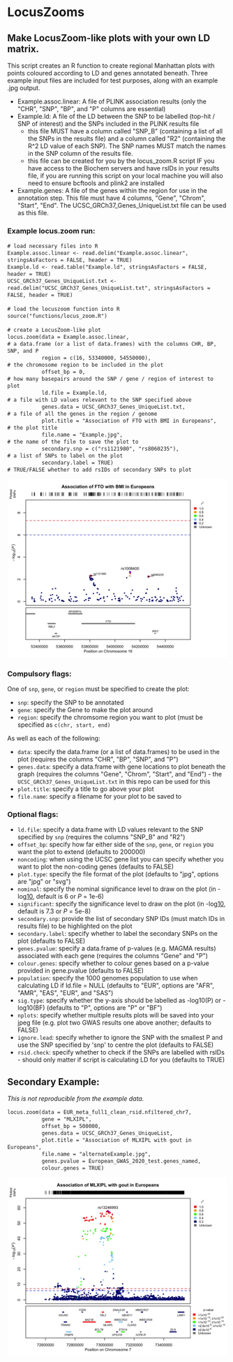 # LocusZooms
## Make LocusZoom-like plots with your own LD matrix.

This script creates an R function to create regional Manhattan plots with points coloured according to LD and genes annotated beneath. Three example input files are included for test purposes, along with an example .jpg output.

  - Example.assoc.linear: A file of PLINK association results (only the "CHR", "SNP", "BP", and "P" columns are essential)
  - Example.ld: A file of the LD between the SNP to be labelled (top-hit / SNP of interest) and the SNPs included in the PLINK results file
    - this file MUST have a column called "SNP_B" (containing a list of all the SNPs in the results file) and a column called "R2" (containing the R^2 LD value of each SNP). The SNP names MUST match the names in the SNP column of the results file.
    - this file can be created for you by the locus_zoom.R script IF you have access to the Biochem servers and have rsIDs in your results file, if you are running this script on your local machine you will also need to ensure bcftools and plink2 are installed
  - Example.genes: A file of the genes within the region for use in the annotation step. This file must have 4 columns, "Gene", "Chrom", "Start", "End". The UCSC_GRCh37_Genes_UniqueList.txt file can be used as this file.

### Example locus.zoom run:

```
# load necessary files into R
Example.assoc.linear <- read.delim("Example.assoc.linear", stringsAsFactors = FALSE, header = TRUE)
Example.ld <- read.table("Example.ld", stringsAsFactors = FALSE, header = TRUE)
UCSC_GRCh37_Genes_UniqueList.txt <- read.delim("UCSC_GRCh37_Genes_UniqueList.txt", stringsAsFactors = FALSE, header = TRUE)

# load the locuszoom function into R
source("functions/locus_zoom.R")

# create a LocusZoom-like plot
locus.zoom(data = Example.assoc.linear,                                    # a data.frame (or a list of data.frames) with the columns CHR, BP, SNP, and P
           region = c(16, 53340000, 54550000),                             # the chromosome region to be included in the plot
           offset_bp = 0,                                                  # how many basepairs around the SNP / gene / region of interest to plot
           ld.file = Example.ld,                                           # a file with LD values relevant to the SNP specified above
           genes.data = UCSC_GRCh37_Genes_UniqueList.txt,                  # a file of all the genes in the region / genome
           plot.title = "Association of FTO with BMI in Europeans",        # the plot title
           file.name = "Example.jpg",                                      # the name of the file to save the plot to
           secondary.snp = c("rs1121980", "rs8060235"),                    # a list of SNPs to label on the plot
           secondary.label = TRUE)                                         # TRUE/FALSE whether to add rsIDs of secondary SNPs to plot
```

![](Example.jpg)

### Compulsory flags:

One of `snp`, `gene`, or `region` must be specified to create the plot:

 - `snp`: specify the SNP to be annotated
 - `gene`: specify the Gene to make the plot around
 - `region`: specify the chromsome region you want to plot (must be specified as `c(chr, start, end)`

As well as each of the following:

 - `data`: specify the data.frame (or a list of data.frames) to be used in the plot (requires the columns "CHR", "BP", "SNP", and "P")
 - `genes.data`: specify a data.frame with gene locations to plot beneath the graph (requires the columns "Gene", "Chrom", "Start", and "End") - the `UCSC_GRCh37_Genes_UniqueList.txt` in this repo can be used for this
 - `plot.title`: specify a title to go above your plot
 - `file.name`: specify a filename for your plot to be saved to

### Optional flags:

 - `ld.file`: specify a data.frame with LD values relevant to the SNP specified by `snp` (requires the columns "SNP_B" and "R2") 
 - `offset_bp`: specify how far either side of the `snp`, `gene`, or `region` you want the plot to extend (defaults to 200000)
 - `noncoding`: when using the UCSC gene list you can specify whether you want to plot the non-coding genes (defaults to FALSE)
 - `plot.type`: specify the file format of the plot (defaults to "jpg", options are "jpg" or "svg")
 - `nominal`: specify the nominal significance level to draw on the plot (in -log[10](_P_), default is 6 or _P_ = 1e-6)
 - `significant`: specify the significance level to draw on the plot (in -log[10](_P_), default is 7.3 or _P_ = 5e-8) 
 - `secondary.snp`: provide the list of secondary SNP IDs (must match IDs in results file) to be highlighted on the plot
 - `secondary.label`: specify whether to label the secondary SNPs on the plot (defaults to FALSE)
 - `genes.pvalue`: specify a data.frame of p-values (e.g. MAGMA results) associated with each gene (requires the columns "Gene" and "P") 
 - `colour.genes`: specify whether to colour genes based on a p-value provided in gene.pvalue (defaults to FALSE)
 - `population`: specify the 1000 genomes population to use when calculating LD if ld.file = NULL (defaults to "EUR", options are "AFR", "AMR", "EAS", "EUR", and "SAS")
 - `sig.type`: specify whether the y-axis should be labelled as -log10(P) or -log10(BF) (defaults to "P", options are "P" or "BF")
 - `nplots`: specify whether multiple results plots will be saved into your jpeg file (e.g. plot two GWAS results one above another; defaults to FALSE)
 - `ignore.lead`: specify whether to ignore the SNP with the smallest P and use the SNP specified by 'snp' to centre the plot (defaults to FALSE)
 - `rsid.check`: specify whether to check if the SNPs are labelled with rsIDs - should only matter if script is calculating LD for you (defaults to TRUE)

## Secondary Example:

_This is not reproducible from the example data._

```
locus.zoom(data = EUR_meta_full1_clean_rsid.nfiltered_chr7,
           gene = "MLXIPL",
           offset_bp = 500000,
           genes.data = UCSC_GRCh37_Genes_UniqueList,
           plot.title = "Association of MLXIPL with gout in Europeans",
           file.name = "alternateExample.jpg",
           genes.pvalue = European_GWAS_2020_test.genes_named,
           colour.genes = TRUE)
```

![](alternateExample.jpg)

